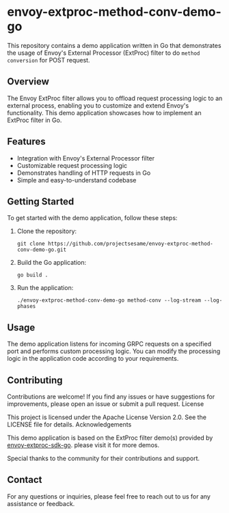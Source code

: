 # envoy-extproc-method-conv-demo-go

This repository contains a demo application written in Go that demonstrates the usage of Envoy's External Processor (ExtProc) filter to do `method conversion` for POST request.

## Overview

The Envoy ExtProc filter allows you to offload request processing logic to an external process, enabling you to customize and extend Envoy's functionality. This demo application showcases how to implement an ExtProc filter in Go.

## Features

   + Integration with Envoy's External Processor filter
   + Customizable request processing logic
   + Demonstrates handling of HTTP requests in Go
   + Simple and easy-to-understand codebase

## Getting Started

To get started with the demo application, follow these steps:

  1. Clone the repository:
     ```
     git clone https://github.com/projectsesame/envoy-extproc-method-conv-demo-go.git
     ```

  2. Build the Go application:
     ```
     go build .
     ```

  3. Run the application:
     ```
     ./envoy-extproc-method-conv-demo-go method-conv --log-stream --log-phases
     ```


## Usage

The demo application listens for incoming GRPC requests on a specified port and performs custom processing logic. You can modify the processing logic in the application code according to your requirements.

## Contributing

Contributions are welcome! If you find any issues or have suggestions for improvements, please open an issue or submit a pull request.
License

This project is licensed under the Apache License Version 2.0. See the LICENSE file for details.
Acknowledgements

This demo application is based on the ExtProc filter demo(s) provided by [envoy-extproc-sdk-go](https://github.com/wrossmorrow/envoy-extproc-sdk-go). please visit it for more demos.

Special thanks to the community for their contributions and support.

## Contact

For any questions or inquiries, please feel free to reach out to us for any assistance or feedback.